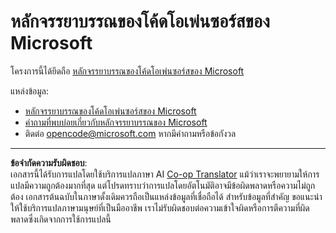 <!--
CO_OP_TRANSLATOR_METADATA:
{
  "original_hash": "c06b12caf3c901eb3156e3dd5b0aea56",
  "translation_date": "2025-08-27T19:55:54+00:00",
  "source_file": "CODE_OF_CONDUCT.md",
  "language_code": "th"
}
-->
# หลักจรรยาบรรณของโค้ดโอเพ่นซอร์สของ Microsoft

โครงการนี้ได้ยึดถือ [หลักจรรยาบรรณของโค้ดโอเพ่นซอร์สของ Microsoft](https://opensource.microsoft.com/codeofconduct/) 

แหล่งข้อมูล:

- [หลักจรรยาบรรณของโค้ดโอเพ่นซอร์สของ Microsoft](https://opensource.microsoft.com/codeofconduct/)
- [คำถามที่พบบ่อยเกี่ยวกับหลักจรรยาบรรณของ Microsoft](https://opensource.microsoft.com/codeofconduct/faq/)
- ติดต่อ [opencode@microsoft.com](mailto:opencode@microsoft.com) หากมีคำถามหรือข้อกังวล

---

**ข้อจำกัดความรับผิดชอบ**:  
เอกสารนี้ได้รับการแปลโดยใช้บริการแปลภาษา AI [Co-op Translator](https://github.com/Azure/co-op-translator) แม้ว่าเราจะพยายามให้การแปลมีความถูกต้องมากที่สุด แต่โปรดทราบว่าการแปลโดยอัตโนมัติอาจมีข้อผิดพลาดหรือความไม่ถูกต้อง เอกสารต้นฉบับในภาษาดั้งเดิมควรถือเป็นแหล่งข้อมูลที่เชื่อถือได้ สำหรับข้อมูลที่สำคัญ ขอแนะนำให้ใช้บริการแปลภาษามนุษย์ที่เป็นมืออาชีพ เราไม่รับผิดชอบต่อความเข้าใจผิดหรือการตีความที่ผิดพลาดซึ่งเกิดจากการใช้การแปลนี้